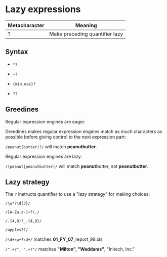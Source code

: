 # Lazy expressions

Metacharacter | Meaning
-|-
? | Make preceding quantifier lazy

## Syntax

* `*?`

* `+?`

* `{min,max}?`

* `??`

## Greedines

Regular expression engines are eager.

Greedines makes regular expression engines match as much characters as possible before giving control to the next expression part:

`/peanut(butter)?/` will match **peanutbutter**.

Regular expression engines are lazy:

`/(peanut|peanutbutter)/` will match **peanut**butter, not **peanutbutter**.

## Lazy strategy

The `?` instructs quantifier to use a "lazy strategy" for making choices:

`/\w*?\d{3}/`

`/[A-Za-z-]+?\./`

`/.{4,8}?_.{4,8}/`

`/apples??/`

`/\d+\w+?\d+/` matches **01_FY_07**_report_99.xls

`/".+?", ".+?"/` matches **"Milton", "Waddams"**, "Initech, Inc."
